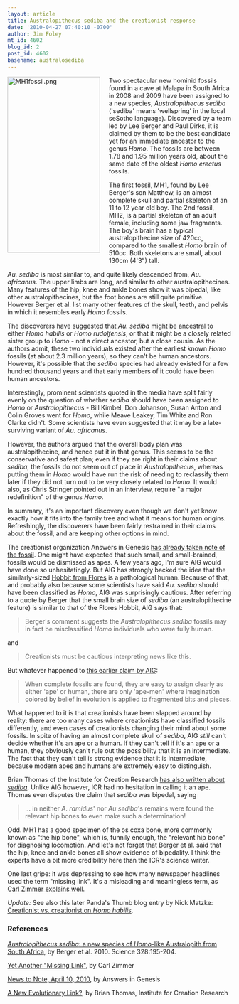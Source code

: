 ```yaml
---
layout: article
title: Australopithecus sediba and the creationist response
date: '2010-04-27 07:40:10 -0700'
author: Jim Foley
mt_id: 4602
blog_id: 2
post_id: 4602
basename: australosediba
---
```

<img src="/PT/uploads/2010/MH1fossil.png" alt="MH1fossil.png" width="208" height="396" style="float: left; margin: 0 20px 20px 0;" class="mt-image-left" />

Two spectacular new hominid fossils found in a cave at Malapa in South Africa in 2008 and 2009 have been assigned to a new species, _Australopithecus sediba_ ('sediba' means 'wellspring' in the local seSotho language). Discovered by a team led by Lee Berger and Paul Dirks, it is claimed by them to be the best candidate yet for an immediate ancestor to the genus _Homo_. The fossils are between 1.78 and 1.95 million years old, about the same date of the oldest _Homo erectus_ fossils.

The first fossil, MH1, found by Lee Berger's son Matthew, is an almost complete skull and partial skeleton of an 11 to 12 year old boy. The 2nd fossil, MH2, is a partial skeleton of an adult female, including some jaw fragments. The boy's brain has a typical australopithecine size of 420cc, compared to the smallest _Homo_ brain of 510cc. Both skeletons are small, about 130cm (4'3") tall.

_Au. sediba_ is most similar to, and quite likely descended from, _Au. africanus_. The upper limbs are long, and similar to other australopithecines. Many features of the hip, knee and ankle bones show it was bipedal, like other australopithecines, but the foot bones are still quite primitive. However Berger et al. list many other features of the skull, teeth, and pelvis in which it resembles early _Homo_ fossils. 

The discoverers have suggested that _Au. sediba_ might be ancestral to either _Homo habilis_ or _Homo rudolfensis_, or that it might be a closely related sister group to _Homo_ - not a direct ancestor, but a close cousin. As the authors admit, these two individuals existed after the earliest known _Homo_ fossils (at about 2.3 million years), so they can't be human ancestors. However, it's possible that the _sediba_ species had already existed for a few hundred thousand years and that early members of it could have been human ancestors.

Interestingly, prominent scientists quoted in the media have split fairly evenly on the question of whether _sediba_ should have been assigned to _Homo_ or _Australopithecus_ - Bill Kimbel, Don Johanson, Susan Anton and Colin Groves went for _Homo_, while Meave Leakey, Tim White and Ron Clarke didn't. Some scientists have even suggested that it may be a late-surviving variant of _Au. africanus_.

However, the authors argued that the overall body plan was australopithecine, and hence put it in that genus. This seems to be the conservative and safest plan; even if they are right in their claims about _sediba_, the fossils do not seem out of place in _Australopithecus_, whereas putting them in _Homo_ would have run the risk of needing to reclassify them later if they did not turn out to be very closely related to _Homo_. It would also, as Chris Stringer pointed out in an interview, require "a major redefinition" of the genus _Homo_.

In summary, it's an important discovery even though we don't yet know exactly how it fits into the family tree and what it means for human origins. Refreshingly, the discoverers have been fairly restrained in their claims about the fossil, and are keeping other options in mind.

The creationist organization Answers in Genesis [has already taken note of the fossil](http://www.answersingenesis.org/articles/2010/04/10/news-to-note-04102010#one). One might have expected that such small, and small-brained, fossils would be dismissed as apes. A few years ago, I'm sure AIG would have done so unhesitatingly. But AIG has strongly backed the idea that the similarly-sized [Hobbit from Flores](http://www.talkorigins.org/faqs/homs/flores.html) is a pathological human. Because of that, and probably also because some scientists have said _Au. sediba_ should have been classified as _Homo_, AIG was surprisingly cautious. After referring to a quote by Berger that the small brain size of _sediba_ (an australopithecine feature) is similar to that of the Flores Hobbit, AIG says that:

> Berger's comment suggests the _Australopithecus sediba_ fossils may in fact be misclassified _Homo_ individuals who were fully human.


and


> Creationists must be cautious interpreting news like this.

But whatever happened to [this earlier claim by AIG](http://www.answersingenesis.org/docs/4113.asp):


> When complete fossils are found, they are easy to assign clearly as either 'ape' or human, there are only 'ape-men' where imagination colored by belief in evolution is applied to fragmented bits and pieces.


What happened to it is that creationists have been slapped around by reality: there are too many cases where creationists have classified fossils differently, and even cases of creationists changing their mind about some fossils. In spite of having an almost complete skull of _sediba_, AIG _still_ can't decide whether it's an ape or a human. If they can't tell if it's an ape or a human, they obviously can't rule out the possibility that it is an intermediate. The fact that they can't tell is strong evidence that it is intermediate, because modern apes and humans are extremely easy to distinguish.

Brian Thomas of the Institute for Creation Research [has also written about _sediba_](http://www.icr.org/article/5346/). Unlike AIG however, ICR had no hesitation in calling it an ape. Thomas even disputes the claim that _sediba_ was bipedal, saying


> ... in neither _A. ramidus_' nor _Au sediba_'s remains were found the relevant hip bones to even make such a determination!


Odd. MH1 has a good specimen of the os coxa bone, more commonly known as "the hip bone", which is, funnily enough, the "relevant hip bone" for diagnosing locomotion. And let's not forget that Berger et al. said that the hip, knee and ankle bones all show evidence of bipedality. I think the experts have a bit more credibility here than the ICR's science writer.

One last gripe: it was depressing to see how many newspaper headlines used the term "missing link". It's a misleading and meaningless term, as [Carl Zimmer explains well](http://www.slate.com/id/2250212/pagenum/all/).

_Update:_ See also this later Panda's Thumb blog entry by Nick Matzke: [Creationist vs. creationist on _Homo habilis_](http://pandasthumb.org/archives/2010/05/creationist-vs.html).

### References

[_Australopithecus sediba_: a new species of _Homo_-like Australopith from South Africa](http://www.sciencemag.org/cgi/content/short/328/5975/195), by Berger et al. 2010. Science 328:195-204.

[Yet Another "Missing Link"](http://www.slate.com/id/2250212/pagenum/all/), by Carl Zimmer

[News to Note, April 10, 2010](http://www.answersingenesis.org/articles/2010/04/10/news-to-note-04102010#one), by Answers in Genesis

[A New Evolutionary Link?](http://www.icr.org/article/5346/), by Brian Thomas, Institute for Creation Research
